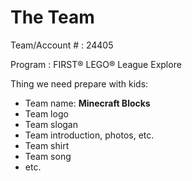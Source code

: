 # The Team
Team/Account # : 24405

Program : FIRST® LEGO® League Explore

Thing we need prepare with kids:
* Team name: **Minecraft Blocks**
* Team logo
* Team slogan
* Team introduction, photos, etc.
* Team shirt
* Team song
* etc.
